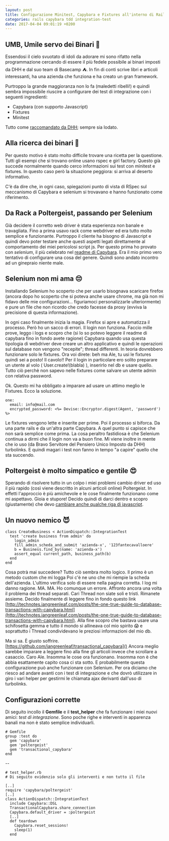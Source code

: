 ```yaml
---
layout: post
title: Configurazione Minitest, Capybara e Fixtures all'interno di Rails
categories: rails capybara tdd integration-test
date: 2017-04-04 09:01:19 +0200 
---
```


## UMB, Umile servo dei Binari 🚊
Essendosi il cielo svuotato di idoli da adorare mi sono rifatto nella programmazione cercando di essere il più fedele possibile ai binari imposti da DHH e dal suo team di Basecamp ⛺️.
In fin di conti scrive libri e articoli interessanti, ha una azienda che funziona e ha creato un gran framework.

Purtroppo la grande maggioranza non lo fa (maledetti ribelli!) e quindi sembra impossibile riuscire a configurare dei test di integrazione con i seguenti ingredienti:

- Capybara (con supporto Javascript)
- Fixtures 
- Minitest 

Tutto come [raccomandato da DHH](http://david.heinemeierhansson.com/2014/tdd-is-dead-long-live-testing.html); sempre sia lodato.

## Alla ricerca dei binari 🚂
Per questo motivo è stato molto difficile trovare una ricetta per la questione. Tutti gli esempi che si trovano online usano rspec e girl factory. 
Questo già succede normalmente quando cerco informazioni sui test con minitest e fixtures. In questo caso però la situazione peggiora: si arriva al deserto informativo.

C'è da dire che, in ogni caso, spiegazioni punto di vista di RSpec sul meccanismo di Capybara e selenium si trovavano e hanno funzionato come riferimento.

## Da Rack a Poltergeist, passando per Selenium
Già decidere il corretto web driver è stata esperienza non banale e travagliata. Fino a prima usavo rack come webdriver ed era tutto molto semplice e funzionante.
Purtroppo il cliente ha bisogno di Javascript e quindi devo poter testare anche questi aspetti legati direttamente al comportamento dei miei pericolosi script js.
Per questo prima ho provato con _selenium_, il più celebrato nel [readme di Capybara](https://github.com/jnicklas/capybara/). 
Era il mio primo vero tentativo di configurare una cosa del genere. Quindi sono andato incontro ad un ginepraio niente male. 

## Selenium non mi ama 😔
Installando Selenium ho scoperto che per usarlo bisognava scaricare firefox (ancora dopo ho scoperto che si poteva anche usare chrome, ma già non mi fidavo delle mie configurazioni... figuriamoci personalizzarle ulteriormente) e pure un file che non ricordo che credo facesse da proxy (evviva la precisione di questa informazione).

In ogni caso finalmente inizia la magia.
Firefox si apre e automatizza il processo.
Però ho un sacco di errori.
Il login non funziona.
Faccio mille prove, leggo i logs e scopro che (si lo so potevo leggere il readme di capybara fino in fondo avete ragione) Capybara quando usa questa tipologia di webdriver deve creare un altro applicativo e quindi le operazioni sul database non vengono "recepite"; thread differenti. In teoria dovrebbero funzionare solo le fixtures.
Ora voi direte: beh ma Ale, tu usi le fixtures quindi sei a posto!
Il cavolo!!
Per il login in particolare ero solito preparare un utente al volo ( User.create!(blabla) ), inserirlo nel db e usare quello. Tutto ciò perchè non sapevo nelle fixtures come salvare un utente admin con relativa password.

Ok. Questo mi ha obbligato a imparare ad usare un attimo meglio le Fixtures.
Ecco la soluzione.

    one:
      email: info@mail.com
      encrypted_password: <%= Devise::Encryptor.digest(Agent, 'password') %>

Le fixtures vengono lette e inserite per prime.
Poi il processo si biforca.
Da una parte rails e da un'altra parte Capybara.
A quel punto si capisce che non sarà semplice come prima.
La cosa peraltro fastidiosa è che Selenium continua a dirmi che il login non va a buon fine.
Mi viene inoltre in mente che io uso (da Bravo Servitore del Pensiero Unico Imposto da DHH) turbolinks. E quindi magari i test non fanno in tempo "a capire" quello che sta succendo.

## Poltergeist è molto simpatico e gentile 😍
Sperando di risolvere tutto in un colpo i miei problemi cambio driver ed uso il più rapido (così viene descritto in alcuni articoli online) Poltergeist.
In effetti l'approccio è più amichevole e le cose finalmente funzionano come mi aspettavo. Gioia e stupore!
Decido quindi di darci dentro e scopro (giustamente) che devo [cambiare anche qualche riga di javascript](https://simonini.github.io/come-interagire-con-selectize-tramite-capybara.html).

## Un nuovo nemico 😈
    class CreateBusiness < ActionDispatch::IntegrationTest
      test 'create business from admin' do
        login_admin
        fill_admin_scheda_and_submit 'azienda-x', '123fantecavalloere'
        b = Business.find_by(name: 'azienda-x')
        assert_equal current_path, business_path(b)
      end
    end

Cosa potrà mai succedere? Tutto ciò sembra molto logico.
Il primo è un metodo custom che mi logga
Poi c'è ne uno che mi riempie la scheda dell'azienda.
L'ultimo verifica solo di essere nella pagina corretta.
I log mi danno ragione.
MA.
MA.
Ho comunque un errore.
Affronto ancora una volta il problema dei thread separati.
Cari Thread non siate soli e tristi.
Rimanete assieme.
Decido finalmente di leggere fino in fondo questo link [http://technotes.iangreenleaf.com/posts/the-one-true-guide-to-database-transactions-with-capybara.html](http://technotes.iangreenleaf.com/posts/the-one-true-guide-to-database-transactions-with-capybara.html).
Alla fine scopro che bastava usare una schifosetta gemma e tutto il mondo si allineava col mio spirito 😱 e soprattutto i Thread condividevano le preziosi informazioni del mio db.

Ma si sa. È giusto soffrire.
[https://github.com/iangreenleaf/transactional_capybara]()
Ancora meglio sarebbe imparare a leggere fino alla fine gli articoli invece che scrollare a casaccio.
Caro Ale.
Insomma le cose ora funzionano.
Insomma non è che abbia esattamente capito cosa ci sta sotto.
E probabilmente questa configurazione può anche funzionare con Selenium.
Per ora diciamo che riesco ad andare avanti con i test di integrazione e che dovrò utilizzare in giro i vari helper per gestirmi le chiamata ajax derivanti dall'uso di turbolinks.

## Configurazioni corrette

Di seguito incollo il __Gemfile__  e il __test\_helper__ che fa funzionare i miei nuovi amici: _test di integrazione_.
Sono poche righe e interventi in apparenza banali ma non è stato semplice individuarli.

    # Gemfile
    group :test do
      gem 'capybara'
      gem 'poltergeist'
      gem 'transactional_capybara'
    end

--

    # test_helper.rb
    # Di seguito evidenzio solo gli interventi e non tutto il file

    [..]
    require 'capybara/poltergeist'
    [..]
    class ActionDispatch::IntegrationTest
      include Capybara::DSL
      TransactionalCapybara.share_connection
      Capybara.default_driver = :poltergeist
      [..]
      def teardown
        Capybara.reset_sessions!
        sleep(1)
      end